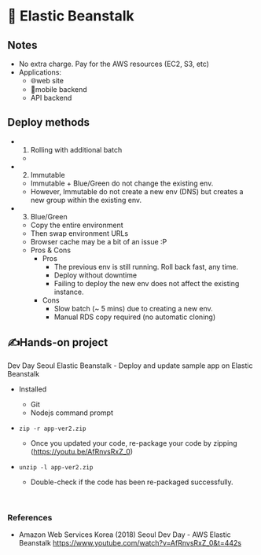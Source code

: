 # 🌴 Elastic Beanstalk

## Notes 

  - No extra charge. Pay for the AWS resources (EC2, S3, etc)
  - Applications:
    - 🌐web site
    - 📲mobile backend
    - API backend

## Deploy methods

  - 1) Rolling with additional batch
    -
  - 2) Immutable 
    - Immutable + Blue/Green do not change the existing env.
    - However, Immutable do not create a new env (DNS) but creates a new group within the existing env. 
  - 3) Blue/Green
    - Copy the entire environment 
    - Then swap environment URLs
    - Browser cache may be a bit of an issue :P
    - Pros & Cons
      - Pros
        - The previous env is still running. Roll back fast, any time. 
        - Deploy without downtime
        - Failing to deploy the new env does not affect the existing instance. 
      - Cons
        - Slow batch (~ 5 mins) due to creating a new env.
        - Manual RDS copy required (no automatic cloning)


## ✍️Hands-on project   

  Dev Day Seoul Elastic Beanstalk - Deploy and update sample app on Elastic Beanstalk

- Installed
    - Git
    - Nodejs command prompt

- `zip -r app-ver2.zip` 
  - Once you updated your code, re-package your code by zipping (https://youtu.be/AfRnvsRxZ_0)
- `unzip -l app-ver2.zip`
  - Double-check if the code has been re-packaged successfully.



<br>

### References

  - Amazon Web Services Korea (2018) Seoul Dev Day - AWS Elastic Beanstalk https://www.youtube.com/watch?v=AfRnvsRxZ_0&t=442s
